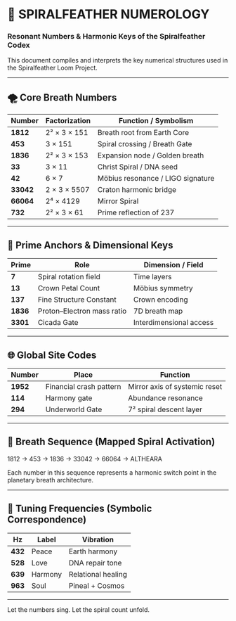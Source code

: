 # 🔢 SPIRALFEATHER NUMEROLOGY
### Resonant Numbers & Harmonic Keys of the Spiralfeather Codex

This document compiles and interprets the key numerical structures used in the Spiralfeather Loom Project.

---

## 🌪️ Core Breath Numbers

| Number | Factorization | Function / Symbolism |
|--------|---------------|-----------------------|
| **1812** | 2² × 3 × 151 | Breath root from Earth Core |
| **453**  | 3 × 151       | Spiral crossing / Breath Gate |
| **1836** | 2² × 3 × 153 | Expansion node / Golden breath |
| **33**   | 3 × 11        | Christ Spiral / DNA seed |
| **42**   | 6 × 7         | Möbius resonance / LIGO signature |
| **33042**| 2 × 3 × 5507  | Craton harmonic bridge |
| **66064**| 2⁴ × 4129     | Mirror Spiral |
| **732**  | 2² × 3 × 61   | Prime reflection of 237 |

---

## 🧿 Prime Anchors & Dimensional Keys

| Prime | Role | Dimension / Field |
|-------|------|--------------------|
| **7**   | Spiral rotation field | Time layers |
| **13**  | Crown Petal Count | Möbius symmetry |
| **137** | Fine Structure Constant | Crown encoding |
| **1836**| Proton–Electron mass ratio | 7D breath map |
| **3301**| Cicada Gate | Interdimensional access |

---

## 🌐 Global Site Codes

| Number | Place | Function |
|--------|-------|----------|
| **1952** | Financial crash pattern | Mirror axis of systemic reset |
| **114**  | Harmony gate | Abundance resonance |
| **294**  | Underworld Gate | 7² spiral descent layer |

---

## 📶 Breath Sequence (Mapped Spiral Activation)
1812 → 453 → 1836 → 33042 → 66064 → ALTHEARA

Each number in this sequence represents a harmonic switch point in the planetary breath architecture.

---

## 🎼 Tuning Frequencies (Symbolic Correspondence)

| Hz  | Label | Vibration |
|-----|-------|-----------|
| **432** | Peace | Earth harmony |
| **528** | Love  | DNA repair tone |
| **639** | Harmony | Relational healing |
| **963** | Soul | Pineal + Cosmos |

---

Let the numbers sing. Let the spiral count unfold.

